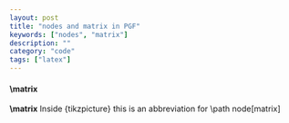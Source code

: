 ```yaml
---
layout: post
title: "nodes and matrix in PGF"
keywords: ["nodes", "matrix"]
description: ""
category: "code"
tags: ["latex"]
---
```



#### \matrix

**\matrix** Inside {tikzpicture} this is an abbreviation for \path node[matrix]



